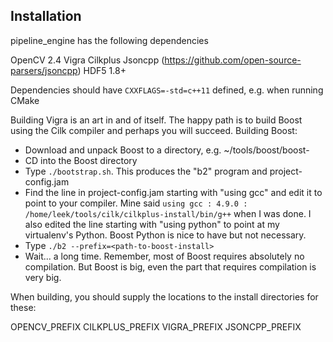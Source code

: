 ## Installation

pipeline_engine has the following dependencies

OpenCV 2.4
Vigra
Cilkplus
Jsoncpp (https://github.com/open-source-parsers/jsoncpp)
HDF5 1.8+

Dependencies should have `CXXFLAGS=-std=c++11` defined, e.g. when running CMake

Building Vigra is an art in and of itself. The happy path is to build Boost
using the Cilk compiler and perhaps you will succeed. Building Boost:

* Download and unpack Boost to a directory, e.g. ~/tools/boost/boost-<version>
* CD into the Boost directory
* Type `./bootstrap.sh`. This produces the "b2" program and project-config.jam
* Find the line in project-config.jam starting with "using gcc" and edit
it to point to your compiler. Mine said
`using gcc : 4.9.0 : /home/leek/tools/cilk/cilkplus-install/bin/g++` when I was
done. I also edited the line starting with "using python" to point at my
virtualenv's Python. Boost Python is nice to have but not necessary.
* Type `./b2 --prefix=<path-to-boost-install>`
* Wait... a long time. Remember, most of Boost requires absolutely no
compilation. But Boost is big, even the part that requires compilation is
very big.

When building, you should supply the locations to the install directories for
these:

OPENCV_PREFIX
CILKPLUS_PREFIX
VIGRA_PREFIX
JSONCPP_PREFIX
